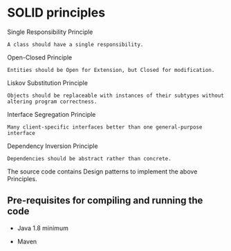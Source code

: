 # SOLID principles

Single Responsibility Principle 

	A class should have a single responsibility.

Open-Closed Principle

	Entities should be Open for Extension, but Closed for modification.

Liskov Substitution Principle

	Objects should be replaceable with instances of their subtypes without altering program correctness.

Interface Segregation Principle
	
	Many client-specific interfaces better than one general-purpose interface

Dependency Inversion Principle

	Dependencies should be abstract rather than concrete.



The source code contains Design patterns to implement the above Principles.

## Pre-requisites for compiling and running the code
* Java 1.8 minimum

* Maven

